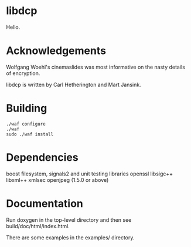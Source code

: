 libdcp
======

Hello.


Acknowledgements
================

Wolfgang Woehl's cinemaslides was most informative on the
nasty details of encryption.

libdcp is written by Carl Hetherington and Mart Jansink.


Building
========

    ./waf configure
    ./waf
    sudo ./waf install


Dependencies
============

boost filesystem, signals2 and unit testing libraries
openssl
libsigc++
libxml++
xmlsec
openjpeg (1.5.0 or above)


Documentation
=============

Run doxygen in the top-level directory and then see build/doc/html/index.html.

There are some examples in the examples/ directory.
